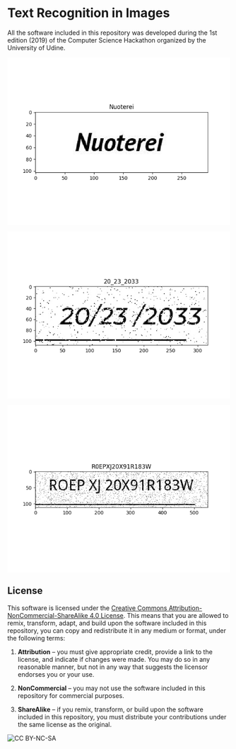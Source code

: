 # Text Recognition in Images

All the software included in this repository was developed during the 1st edition (2019) of the Computer Science Hackathon organized by the University of Udine.

<p align="center"><img align="center" src="imgs/A1.png"></p>

<p align="center"><img align="center" src="imgs/A2.png"></p>

<p align="center"><img align="center" src="imgs/A3.png"></p>

## License

This software is licensed under the [Creative Commons Attribution-NonCommercial-ShareAlike 4.0 License](https://creativecommons.org/licenses/by-nc-sa/3.0/it/deed.en). This means that you are allowed to remix, transform, adapt, and build upon the software included in this repository, you can copy and redistribute it in any medium or format, under the following terms:

1. **Attribution** &ndash; you must give appropriate credit, provide a link to the license, and indicate if changes were made. You may do so in any reasonable manner, but not in any way that suggests the licensor endorses you or your use.

2. **NonCommercial** &ndash; you may not use the software included in this repository for commercial purposes.

3. **ShareAlike** &ndash; if you remix, transform, or build upon the software included in this repository, you must distribute your contributions under the same license as the original.

![CC BY-NC-SA](https://i.creativecommons.org/l/by-nc-sa/4.0/88x31.png)
